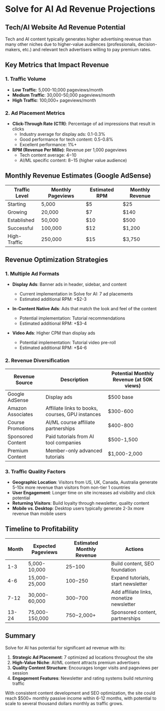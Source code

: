 # Solve for AI Ad Revenue Projections

## Tech/AI Website Ad Revenue Potential

Tech and AI content typically generates higher advertising revenue than many other niches due to higher-value audiences (professionals, decision-makers, etc.) and relevant tech advertisers willing to pay premium rates.

## Key Metrics that Impact Revenue

### 1. Traffic Volume
- **Low Traffic**: 5,000-10,000 pageviews/month
- **Medium Traffic**: 30,000-50,000 pageviews/month
- **High Traffic**: 100,000+ pageviews/month

### 2. Ad Placement Metrics
- **Click-Through Rate (CTR)**: Percentage of ad impressions that result in clicks
  - Industry average for display ads: 0.1-0.3%
  - Good performance for tech content: 0.5-0.8%
  - Excellent performance: 1%+
- **RPM (Revenue Per Mille)**: Revenue per 1,000 pageviews
  - Tech content average: $4-$10
  - AI/ML specific content: $8-$15 (higher value audience)

## Monthly Revenue Estimates (Google AdSense)

| Traffic Level | Monthly Pageviews | Estimated RPM | Monthly Revenue |
|---------------|------------------|---------------|-----------------|
| Starting      | 5,000            | $5            | $25             |
| Growing       | 20,000           | $7            | $140            |
| Established   | 50,000           | $10           | $500            |
| Successful    | 100,000          | $12           | $1,200          |
| High-Traffic  | 250,000          | $15           | $3,750          |

## Revenue Optimization Strategies

### 1. Multiple Ad Formats
- **Display Ads**: Banner ads in header, sidebar, and content
  - Current implementation in Solve for AI: 7 ad placements
  - Estimated additional RPM: +$2-3
  
- **In-Content Native Ads**: Ads that match the look and feel of the content
  - Potential implementation: Tutorial recommendations
  - Estimated additional RPM: +$3-4

- **Video Ads**: Higher CPM than display ads
  - Potential implementation: Tutorial video pre-roll
  - Estimated additional RPM: +$4-6

### 2. Revenue Diversification

| Revenue Source | Description | Potential Monthly Revenue (at 50K views) |
|----------------|-------------|------------------------------------------|
| Google AdSense | Display ads | $500 base                                |
| Amazon Associates | Affiliate links to books, courses, GPU instances | $300-600 |
| Course Promotions | AI/ML course affiliate partnerships | $400-800 |
| Sponsored Content | Paid tutorials from AI tool companies | $500-1,500 |
| Premium Content | Member-only advanced tutorials | $1,000-2,000 |

### 3. Traffic Quality Factors

- **Geographic Location**: Visitors from US, UK, Canada, Australia generate 5-10x more revenue than visitors from non-tier 1 countries
- **User Engagement**: Longer time on site increases ad visibility and click potential
- **Returning Visitors**: Build loyalty through newsletter, quality content
- **Mobile vs. Desktop**: Desktop users typically generate 2-3x more revenue than mobile users

## Timeline to Profitability

| Month | Expected Pageviews | Estimated Monthly Revenue | Actions |
|-------|-------------------|-----------------------------|---------|
| 1-3   | 5,000-10,000      | $25-$100                   | Build content, SEO foundation |
| 4-6   | 15,000-25,000     | $100-$250                  | Expand tutorials, start newsletter |
| 7-12  | 30,000-60,000     | $300-$700                  | Add affiliate links, monetize newsletter |
| 13-24 | 75,000-150,000    | $750-$2,000+               | Sponsored content, partnerships |

## Summary

Solve for AI has potential for significant ad revenue with its:

1. **Strategic Ad Placement**: 7 optimized ad locations throughout the site
2. **High-Value Niche**: AI/ML content attracts premium advertisers
3. **Quality Content Structure**: Encourages longer visits and pageviews per session
4. **Engagement Features**: Newsletter and rating systems build returning traffic

With consistent content development and SEO optimization, the site could reach $500+ monthly passive income within 6-12 months, with potential to scale to several thousand dollars monthly as traffic grows.
